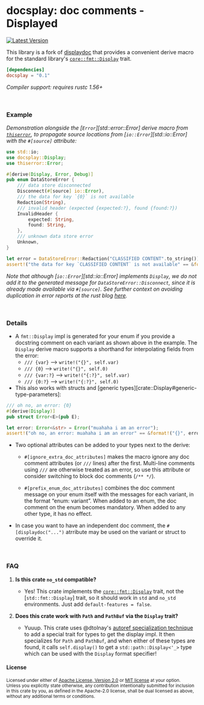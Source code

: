 docsplay: doc comments - Displayed
==================================

[![Latest Version](https://img.shields.io/crates/v/docsplay.svg)](https://crates.io/crates/docsplay)

This library is a fork of [displaydoc](https://crates.io/crates/displaydoc) that provides a
convenient derive macro for the standard library's [`core::fmt::Display`] trait.

[`core::fmt::Display`]: https://doc.rust-lang.org/std/fmt/trait.Display.html

```toml
[dependencies]
docsplay = "0.1"
```

*Compiler support: requires rustc 1.56+*

<br>

### Example

*Demonstration alongside the [`Error`][std::error::Error] derive macro from [`thiserror`](https://docs.rs/thiserror/1.0.25/thiserror/index.html),
to propagate source locations from [`io::Error`][std::io::Error] with the `#[source]` attribute:*
```rust
use std::io;
use docsplay::Display;
use thiserror::Error;

#[derive(Display, Error, Debug)]
pub enum DataStoreError {
    /// data store disconnected
    Disconnect(#[source] io::Error),
    /// the data for key `{0}` is not available
    Redaction(String),
    /// invalid header (expected {expected:?}, found {found:?})
    InvalidHeader {
        expected: String,
        found: String,
    },
    /// unknown data store error
    Unknown,
}

let error = DataStoreError::Redaction("CLASSIFIED CONTENT".to_string());
assert!("the data for key `CLASSIFIED CONTENT` is not available" == &format!("{}", error));
```
*Note that although [`io::Error`][std::io::Error] implements `Display`, we do not add it to the
generated message for `DataStoreError::Disconnect`, since it is already made available via
`#[source]`. See further context on avoiding duplication in error reports at the rust blog
[here](https://github.com/yaahc/blog.rust-lang.org/blob/master/posts/inside-rust/2021-05-15-What-the-error-handling-project-group-is-working-towards.md#duplicate-information-issue).*

<br>

### Details

- A `fmt::Display` impl is generated for your enum if you provide
  a docstring comment on each variant as shown above in the example. The
  `Display` derive macro supports a shorthand for interpolating fields from
  the error:
    - `/// {var}` ⟶ `write!("{}", self.var)`
    - `/// {0}` ⟶ `write!("{}", self.0)`
    - `/// {var:?}` ⟶ `write!("{:?}", self.var)`
    - `/// {0:?}` ⟶ `write!("{:?}", self.0)`
- This also works with structs and [generic types][crate::Display#generic-type-parameters]:
```rust
/// oh no, an error: {0}
#[derive(Display)]
pub struct Error<E>(pub E);

let error: Error<&str> = Error("muahaha i am an error");
assert!("oh no, an error: muahaha i am an error" == &format!("{}", error));
```

- Two optional attributes can be added to your types next to the derive:

    - `#[ignore_extra_doc_attributes]` makes the macro ignore any doc
      comment attributes (or `///` lines) after the first. Multi-line
      comments using `///` are otherwise treated as an error, so use this
      attribute or consider switching to block doc comments (`/** */`).

    - `#[prefix_enum_doc_attributes]` combines the doc comment message on
      your enum itself with the messages for each variant, in the format
      “enum: variant”. When added to an enum, the doc comment on the enum
      becomes mandatory. When added to any other type, it has no effect.

- In case you want to have an independent doc comment, the
  `#[displaydoc("...")` atrribute may be used on the variant or struct to
  override it.

<br>

### FAQ

1. **Is this crate `no_std` compatible?**
    * Yes! This crate implements the [`core::fmt::Display`] trait, not the [`std::fmt::Display`] trait, so it should work in `std` and `no_std` environments. Just add `default-features = false`.

2. **Does this crate work with `Path` and `PathBuf` via the `Display` trait?**
    * Yuuup. This crate uses @dtolnay's [autoref specialization technique](https://github.com/dtolnay/case-studies/blob/master/autoref-specialization/README.md) to add a special trait for types to get the display impl. It then specializes for `Path` and `PathBuf`, and when either of these types are found, it calls `self.display()` to get a `std::path::Display<'_>` type which can be used with the `Display` format specifier!


#### License

<sup>
Licensed under either of <a href="LICENSE-APACHE">Apache License, Version
2.0</a> or <a href="LICENSE-MIT">MIT license</a> at your option.
</sup>

<br>

<sub>
Unless you explicitly state otherwise, any contribution intentionally submitted
for inclusion in this crate by you, as defined in the Apache-2.0 license, shall
be dual licensed as above, without any additional terms or conditions.
</sub>
